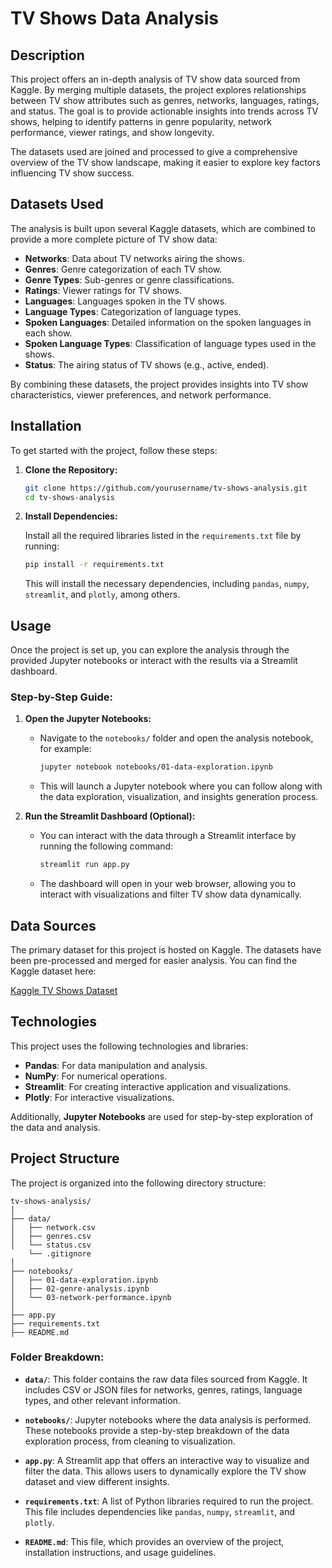# TV Shows Data Analysis

## Description

This project offers an in-depth analysis of TV show data sourced from Kaggle. By merging multiple datasets, the project explores relationships between TV show attributes such as genres, networks, languages, ratings, and status. The goal is to provide actionable insights into trends across TV shows, helping to identify patterns in genre popularity, network performance, viewer ratings, and show longevity.

The datasets used are joined and processed to give a comprehensive overview of the TV show landscape, making it easier to explore key factors influencing TV show success.

## Datasets Used

The analysis is built upon several Kaggle datasets, which are combined to provide a more complete picture of TV show data:

- **Networks**: Data about TV networks airing the shows.
- **Genres**: Genre categorization of each TV show.
- **Genre Types**: Sub-genres or genre classifications.
- **Ratings**: Viewer ratings for TV shows.
- **Languages**: Languages spoken in the TV shows.
- **Language Types**: Categorization of language types.
- **Spoken Languages**: Detailed information on the spoken languages in each show.
- **Spoken Language Types**: Classification of language types used in the shows.
- **Status**: The airing status of TV shows (e.g., active, ended).

By combining these datasets, the project provides insights into TV show characteristics, viewer preferences, and network performance.

## Installation

To get started with the project, follow these steps:

1. **Clone the Repository:**

    ```bash
    git clone https://github.com/yourusername/tv-shows-analysis.git
    cd tv-shows-analysis
    ```

2. **Install Dependencies:**

    Install all the required libraries listed in the `requirements.txt` file by running:

    ```bash
    pip install -r requirements.txt
    ```

   This will install the necessary dependencies, including `pandas`, `numpy`, `streamlit`, and `plotly`, among others.

## Usage

Once the project is set up, you can explore the analysis through the provided Jupyter notebooks or interact with the results via a Streamlit dashboard.

### Step-by-Step Guide:

1. **Open the Jupyter Notebooks:**
   - Navigate to the `notebooks/` folder and open the analysis notebook, for example:

     ```bash
     jupyter notebook notebooks/01-data-exploration.ipynb
     ```

   - This will launch a Jupyter notebook where you can follow along with the data exploration, visualization, and insights generation process.

2. **Run the Streamlit Dashboard (Optional):**
   - You can interact with the data through a Streamlit interface by running the following command:

     ```bash
     streamlit run app.py
     ```

   - The dashboard will open in your web browser, allowing you to interact with visualizations and filter TV show data dynamically.

## Data Sources

The primary dataset for this project is hosted on Kaggle. The datasets have been pre-processed and merged for easier analysis. You can find the Kaggle dataset here:

[Kaggle TV Shows Dataset](https://www.kaggle.com/datasets/denizbilginn/tv-shows)

## Technologies

This project uses the following technologies and libraries:

- **Pandas**: For data manipulation and analysis.
- **NumPy**: For numerical operations.
- **Streamlit**: For creating interactive application and visualizations.
- **Plotly**: For interactive visualizations.

Additionally, **Jupyter Notebooks** are used for step-by-step exploration of the data and analysis.

## Project Structure

The project is organized into the following directory structure:

```
tv-shows-analysis/
│
├── data/                   
│   ├── network.csv
│   ├── genres.csv
│   └── status.csv
    └── .gitignore
│
├── notebooks/              
│   ├── 01-data-exploration.ipynb
│   ├── 02-genre-analysis.ipynb
│   └── 03-network-performance.ipynb
│
├── app.py                  
├── requirements.txt    
├── README.md     
```

### Folder Breakdown:

- **`data/`**: This folder contains the raw data files sourced from Kaggle. It includes CSV or JSON files for networks, genres, ratings, language types, and other relevant information.
  
- **`notebooks/`**: Jupyter notebooks where the data analysis is performed. These notebooks provide a step-by-step breakdown of the data exploration process, from cleaning to visualization.
  
- **`app.py`**: A Streamlit app that offers an interactive way to visualize and filter the data. This allows users to dynamically explore the TV show dataset and view different insights.
  
- **`requirements.txt`**: A list of Python libraries required to run the project. This file includes dependencies like `pandas`, `numpy`, `streamlit`, and `plotly`.
  
- **`README.md`**: This file, which provides an overview of the project, installation instructions, and usage guidelines.